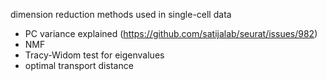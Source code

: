 dimension reduction methods used in single-cell data

-  PC variance explained (https://github.com/satijalab/seurat/issues/982)
-  NMF
-  Tracy-Widom test for eigenvalues
-  optimal transport distance
